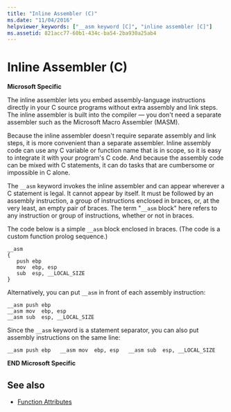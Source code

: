 ```yaml
---
title: "Inline Assembler (C)"
ms.date: "11/04/2016"
helpviewer_keywords: ["__asm keyword [C]", "inline assembler [C]"]
ms.assetid: 821acc77-60b1-434c-ba54-2ba930a25ab4
---
```

# Inline Assembler (C)

**Microsoft Specific**

The inline assembler lets you embed assembly-language instructions directly in your C source programs without extra assembly and link steps. The inline assembler is built into the compiler — you don't need a separate assembler such as the Microsoft Macro Assembler (MASM).

Because the inline assembler doesn't require separate assembly and link steps, it is more convenient than a separate assembler. Inline assembly code can use any C variable or function name that is in scope, so it is easy to integrate it with your program's C code. And because the assembly code can be mixed with C statements, it can do tasks that are cumbersome or impossible in C alone.

The `__asm` keyword invokes the inline assembler and can appear wherever a C statement is legal. It cannot appear by itself. It must be followed by an assembly instruction, a group of instructions enclosed in braces, or, at the very least, an empty pair of braces. The term "`__asm` block" here refers to any instruction or group of instructions, whether or not in braces.

The code below is a simple `__asm` block enclosed in braces. (The code is a custom function prolog sequence.)

```
__asm
{
   push ebp
   mov  ebp, esp
   sub  esp, __LOCAL_SIZE
}
```

Alternatively, you can put `__asm` in front of each assembly instruction:

```
__asm push ebp
__asm mov  ebp, esp
__asm sub  esp, __LOCAL_SIZE
```

Since the `__asm` keyword is a statement separator, you can also put assembly instructions on the same line:

```
__asm push ebp   __asm mov  ebp, esp   __asm sub  esp, __LOCAL_SIZE
```

**END Microsoft Specific**

## See also

- [Function Attributes](../c-language/function-attributes.md)

